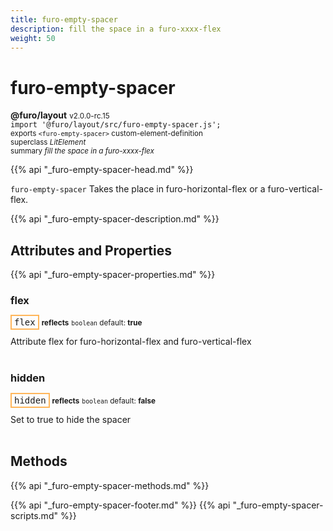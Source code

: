 ```yaml
---
title: furo-empty-spacer
description: fill the space in a furo-xxxx-flex
weight: 50
---
```


# furo-empty-spacer
**@furo/layout** <small>v2.0.0-rc.15</small>
<br>`import '@furo/layout/src/furo-empty-spacer.js';`<small>
<br>exports `<furo-empty-spacer>` custom-element-definition
<br>superclass *LitElement*</small>
<br><small>summary *fill the space in a furo-xxxx-flex*</small>

{{% api "_furo-empty-spacer-head.md" %}}

`furo-empty-spacer` Takes the place in furo-horizontal-flex or a furo-vertical-flex.

<furo-demo-snippet source>
<template>
 <furo-horizontal-flex>
  <div>small</div>
  <!-- A furo-empty-spacer will fill the available space. -->
  <furo-empty-spacer style="border: 1px dashed lightgray;"></furo-empty-spacer>
  <div>small</div>
 </furo-horizontal-flex>
</template>
</furo-demo-snippet>

{{% api "_furo-empty-spacer-description.md" %}}


## Attributes and Properties
{{% api "_furo-empty-spacer-properties.md" %}}



### **flex**

<span  style="border-width:2px; border-style: solid;border-color:  rgb(255, 182, 91);font-family:monospace; padding:2px 4px;">flex</span> <small>**reflects**</small>
<small>`boolean` default: **true**</small>

Attribute flex for furo-horizontal-flex and furo-vertical-flex
<br><br>

### **hidden**

<span  style="border-width:2px; border-style: solid;border-color:  rgb(255, 182, 91);font-family:monospace; padding:2px 4px;">hidden</span> <small>**reflects**</small>
<small>`boolean` default: **false**</small>

Set to true to hide the spacer
<br><br>

## Methods
{{% api "_furo-empty-spacer-methods.md" %}}







{{% api "_furo-empty-spacer-footer.md" %}}
{{% api "_furo-empty-spacer-scripts.md" %}}
